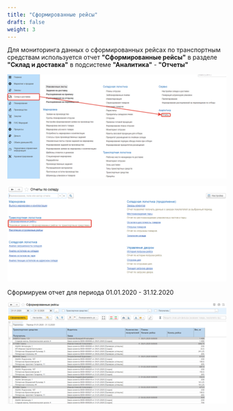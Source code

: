 ```yaml
---
title: "Сформированные рейсы"
draft: false
weight: 3
---
```


Для мониторинга данных о сформированных рейсах по транспортным средствам используется отчет **"Сформированные рейсы"** в разделе **"Склад и доставка"** в подсистеме **"Аналитика"** - **"Отчеты"**

[![1][1]][1]

[![2][2]][2]

Сформируем отчет для периода 01.01.2020 - 31.12.2020

[![3][3]][3]

[1]: 1.png
[2]: 2.png
[3]: 3.png
